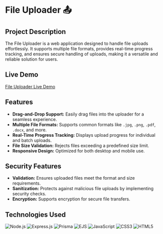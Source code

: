 # File Uploader 📤

## Project Description
The File Uploader is a web application designed to handle file uploads effortlessly. It supports multiple file formats, provides real-time progress tracking, and ensures secure handling of uploads, making it a versatile and reliable solution for users.

## Live Demo
[File Uploader Live Demo](https://file-uploader-demo.netlify.app/)

## Features
- **Drag-and-Drop Support:** Easily drag files into the uploader for a seamless experience.
- **Multiple File Formats:** Supports common formats like `.jpg`, `.png`, `.pdf`, `.docx`, and more.
- **Real-Time Progress Tracking:** Displays upload progress for individual and batch uploads.
- **File Size Validation:** Rejects files exceeding a predefined size limit.
- **Responsive Design:** Optimized for both desktop and mobile use.

## Security Features
- **Validation:** Ensures uploaded files meet the format and size requirements.
- **Sanitization:** Protects against malicious file uploads by implementing security checks.
- **Encryption:** Supports encryption for secure file transfers.

## Technologies Used
![Node.js](https://img.shields.io/badge/Node.js-339933?style=for-the-badge&logo=node.js&logoColor=white)
![Express.js](https://img.shields.io/badge/Express.js-000000?style=for-the-badge&logo=express&logoColor=white)
![Prisma](https://img.shields.io/badge/Prisma-2D3748?style=for-the-badge&logo=prisma&logoColor=white)
![EJS](https://img.shields.io/badge/EJS-000000?style=for-the-badge&logo=ejs&logoColor=white)
![JavaScript](https://img.shields.io/badge/JavaScript-F7DF1E?style=for-the-badge&logo=javascript&logoColor=black)
![CSS3](https://img.shields.io/badge/CSS3-1572B6?style=for-the-badge&logo=css3&logoColor=white)
![HTML5](https://img.shields.io/badge/HTML5-E34F26?style=for-the-badge&logo=html5&logoColor=white)
